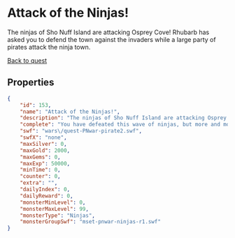 # Attack of the Ninjas!

The ninjas of Sho Nuff Island are attacking Osprey Cove! Rhubarb has asked you to defend the town against the invaders while a large party of pirates attack the ninja town.

[Back to quest](../quests.md)

## Properties

```json
{
    "id": 153,
    "name": "Attack of the Ninjas!",
    "description": "The ninjas of Sho Nuff Island are attacking Osprey Cove! Rhubarb has asked you to defend the town against the invaders while a large party of pirates attack the ninja town.",
    "complete": "You have defeated this wave of ninjas, but more and more keep jumping out of the shadows to attack! How long do you think you can hold them off?",
    "swf": "wars\/quest-PNwar-pirate2.swf",
    "swfX": "none",
    "maxSilver": 0,
    "maxGold": 2000,
    "maxGems": 0,
    "maxExp": 50000,
    "minTime": 0,
    "counter": 0,
    "extra": "",
    "dailyIndex": 0,
    "dailyReward": 0,
    "monsterMinLevel": 0,
    "monsterMaxLevel": 99,
    "monsterType": "Ninjas",
    "monsterGroupSwf": "mset-pnwar-ninjas-r1.swf"
}
```

